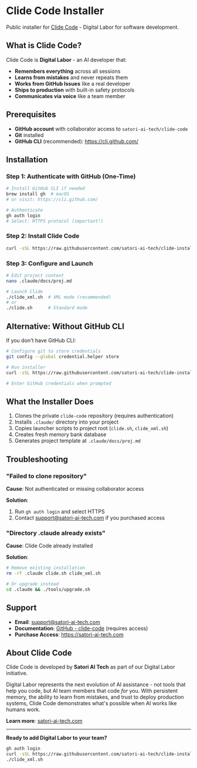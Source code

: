 # Clide Code Installer

Public installer for [Clide Code](https://github.com/satori-ai-tech/clide-code) - Digital Labor for software development.

## What is Clide Code?

Clide Code is **Digital Labor** - an AI developer that:
- **Remembers everything** across all sessions
- **Learns from mistakes** and never repeats them
- **Works from GitHub Issues** like a real developer
- **Ships to production** with built-in safety protocols
- **Communicates via voice** like a team member

## Prerequisites

- **GitHub account** with collaborator access to `satori-ai-tech/clide-code`
- **Git** installed
- **GitHub CLI** (recommended): https://cli.github.com/

## Installation

### Step 1: Authenticate with GitHub (One-Time)

```bash
# Install GitHub CLI if needed
brew install gh  # macOS
# or visit: https://cli.github.com/

# Authenticate
gh auth login
# Select: HTTPS protocol (important!)
```

### Step 2: Install Clide Code

```bash
curl -sSL https://raw.githubusercontent.com/satori-ai-tech/clide-installer/main/install.sh | bash
```

### Step 3: Configure and Launch

```bash
# Edit project context
nano .claude/docs/proj.md

# Launch Clide
./clide_xml.sh  # XML mode (recommended)
# or
./clide.sh      # Standard mode
```

## Alternative: Without GitHub CLI

If you don't have GitHub CLI:

```bash
# Configure git to store credentials
git config --global credential.helper store

# Run installer
curl -sSL https://raw.githubusercontent.com/satori-ai-tech/clide-installer/main/install.sh | bash

# Enter GitHub credentials when prompted
```

## What the Installer Does

1. Clones the private `clide-code` repository (requires authentication)
2. Installs `.claude/` directory into your project
3. Copies launcher scripts to project root (`clide.sh`, `clide_xml.sh`)
4. Creates fresh memory bank database
5. Generates project template at `.claude/docs/proj.md`

## Troubleshooting

### "Failed to clone repository"

**Cause**: Not authenticated or missing collaborator access

**Solution**:
1. Run `gh auth login` and select HTTPS
2. Contact support@satori-ai-tech.com if you purchased access

### "Directory .claude already exists"

**Cause**: Clide Code already installed

**Solution**:
```bash
# Remove existing installation
rm -rf .claude clide.sh clide_xml.sh

# Or upgrade instead
cd .claude && ./tools/upgrade.sh
```

## Support

- **Email**: support@satori-ai-tech.com
- **Documentation**: [GitHub - clide-code](https://github.com/satori-ai-tech/clide-code) (requires access)
- **Purchase Access**: https://satori-ai-tech.com

## About Clide Code

Clide Code is developed by **Satori AI Tech** as part of our Digital Labor initiative.

Digital Labor represents the next evolution of AI assistance - not tools that help you code, but AI team members that code *for* you. With persistent memory, the ability to learn from mistakes, and trust to deploy production systems, Clide Code demonstrates what's possible when AI works like humans work.

**Learn more**: [satori-ai-tech.com](https://satori-ai-tech.com)

---

**Ready to add Digital Labor to your team?**

```bash
gh auth login
curl -sSL https://raw.githubusercontent.com/satori-ai-tech/clide-installer/main/install.sh | bash
./clide_xml.sh
```
